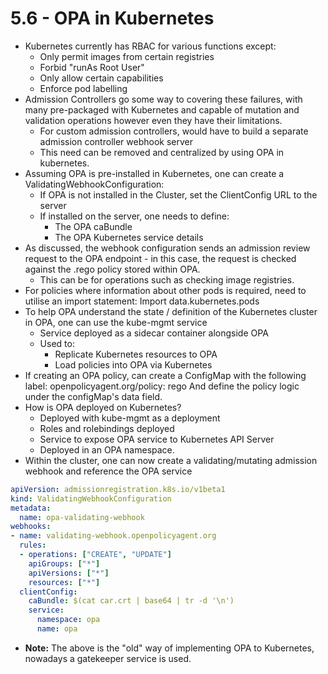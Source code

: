 # 5.6 - OPA in Kubernetes

- Kubernetes currently has RBAC for various functions except:
  - Only permit images from certain registries
  - Forbid "runAs Root User"
  - Only allow certain capabilities
  - Enforce pod labelling
- Admission Controllers go some way to covering these failures, with many
pre-packaged with Kubernetes and capable of mutation and validation operations
however even they have their limitations.
  - For custom admission controllers, would have to build a separate admission
controller webhook server
  - This need can be removed and centralized by using OPA in kubernetes.
- Assuming OPA is pre-installed in Kubernetes, one can create a
ValidatingWebhookConfiguration:
  - If OPA is not installed in the Cluster, set the ClientConfig URL to the server
  - If installed on the server, one needs to define:
    - The OPA caBundle
    - The OPA Kubernetes service details
- As discussed, the webhook configuration sends an admission review request to the
OPA endpoint - in this case, the request is checked against the .rego policy stored
within OPA.
  - This can be for operations such as checking image registries.
- For policies where information about other pods is required, need to utilise an
import statement:
Import data.kubernetes.pods
- To help OPA understand the state / definition of the Kubernetes cluster in OPA, one
can use the kube-mgmt service
  - Service deployed as a sidecar container alongside OPA
  - Used to:
    - Replicate Kubernetes resources to OPA
    - Load policies into OPA via Kubernetes
- If creating an OPA policy, can create a ConfigMap with the
following label: openpolicyagent.org/policy: rego
And define the policy logic under the configMap's data field.
- How is OPA deployed on Kubernetes?
  - Deployed with kube-mgmt as a deployment
  - Roles and rolebindings deployed
  - Service to expose OPA service to Kubernetes API Server
  - Deployed in an OPA namespace.
- Within the cluster, one can now create a validating/mutating admission webhook
and reference the OPA service

```yaml
apiVersion: admissionregistration.k8s.io/v1beta1
kind: ValidatingWebhookConfiguration
metadata:
  name: opa-validating-webhook
webhooks:
- name: validating-webhook.openpolicyagent.org
  rules:
  - operations: ["CREATE", "UPDATE"]
    apiGroups: ["*"]
    apiVersions: ["*"]
    resources: ["*"]
  clientConfig:
    caBundle: $(cat car.crt | base64 | tr -d '\n')
    service:
      namespace: opa
      name: opa
```

- **Note:** The above is the "old" way of implementing OPA to Kubernetes, nowadays a
gatekeeper service is used.
